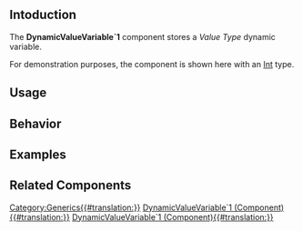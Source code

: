 <languages></languages> <translate>

## Intoduction

The **DynamicValueVariable\`1** component stores a *Value Type* dynamic
variable.

For demonstration purposes, the component is shown here with an
[Int](:Category:Types:Int "wikilink") type.

## Usage

## Behavior

## Examples

## Related Components

</translate>

[Category:Generics{{#translation:}}](Category:Generics{{#translation:}} "wikilink")
[DynamicValueVariable\`1
(Component){{#translation:}}](Category:Components{{#translation:}} "wikilink")
[DynamicValueVariable\`1
(Component){{#translation:}}](Category:Components:Data:Dynamic{{#translation:}} "wikilink")